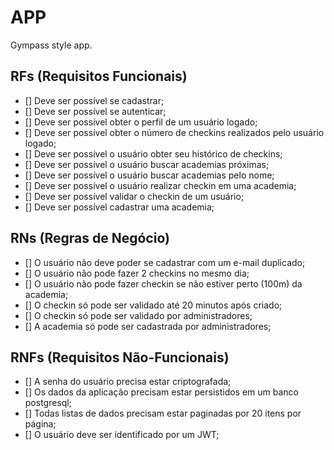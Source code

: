 # APP

Gympass style app.

## RFs (Requisitos Funcionais)

- [] Deve ser possível se cadastrar;
- [] Deve ser possível se autenticar;
- [] Deve ser possível obter o perfil de um usuário logado;
- [] Deve ser possível obter o número de checkins realizados pelo usuário logado;
- [] Deve ser possível o usuário obter seu histórico de checkins;
- [] Deve ser possível o usuário buscar academias próximas;
- [] Deve ser possível o usuário buscar academias pelo nome;
- [] Deve ser possível o usuário realizar checkin em uma academia;
- [] Deve ser possível validar o checkin de um usuário;
- [] Deve ser possível cadastrar uma academia;
 

## RNs (Regras de Negócio)

- [] O usuário não deve poder se cadastrar com um e-mail duplicado;
- [] O usuário não pode fazer 2 checkins no mesmo dia;
- [] O usuário não pode fazer checkin se não estiver perto (100m) da academia;
- [] O checkin só pode ser validado até 20 minutos após criado;
- [] O checkin só pode ser validado por administradores;
- [] A academia só pode ser cadastrada por administradores;

## RNFs (Requisitos Não-Funcionais)

- [] A senha do usuário precisa estar criptografada;
- [] Os dados da aplicação precisam estar persistidos em um banco postgresql;
- [] Todas listas de dados precisam estar paginadas por 20 itens por página;
- [] O usuário deve ser identificado por um JWT;
